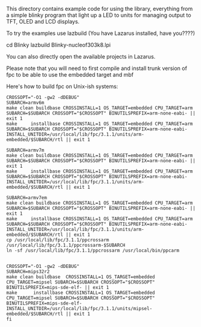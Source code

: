 This directory contains example code for using the library, everything from a simple blinky program that light up a LED to units for managing output to TFT, OLED and LCD displays.

To try the examples use lazbuild (You have Lazarus installed, have you????)

cd Blinky
lazbuild Blinky-nucleof303k8.lpi

You can also directly open the available projects in Lazarus.

Please note that you will need to first compile and install trunk version of fpc to be able to use the embedded target and mbf

Here's how to build fpc on Unix-ish systems:
```shell
CROSSOPT="-O1 -gw2 -dDEBUG"
SUBARCH=armv6m
make clean buildbase CROSSINSTALL=1 OS_TARGET=embedded CPU_TARGET=arm SUBARCH=$SUBARCH CROSSOPT="$CROSSOPT" BINUTILSPREFIX=arm-none-eabi- || exit 1
make     installbase CROSSINSTALL=1 OS_TARGET=embedded CPU_TARGET=arm SUBARCH=$SUBARCH CROSSOPT="$CROSSOPT" BINUTILSPREFIX=arm-none-eabi- INSTALL_UNITDIR=/usr/local/lib/fpc/3.1.1/units/arm-embedded/$SUBARCH/rtl || exit 1

SUBARCH=armv7m
make clean buildbase CROSSINSTALL=1 OS_TARGET=embedded CPU_TARGET=arm SUBARCH=$SUBARCH CROSSOPT="$CROSSOPT" BINUTILSPREFIX=arm-none-eabi- || exit 1
make     installbase CROSSINSTALL=1 OS_TARGET=embedded CPU_TARGET=arm SUBARCH=$SUBARCH CROSSOPT="$CROSSOPT" BINUTILSPREFIX=arm-none-eabi- INSTALL_UNITDIR=/usr/local/lib/fpc/3.1.1/units/arm-embedded/$SUBARCH/rtl || exit 1

SUBARCH=armv7em
make clean buildbase CROSSINSTALL=1 OS_TARGET=embedded CPU_TARGET=arm SUBARCH=$SUBARCH CROSSOPT="$CROSSOPT" BINUTILSPREFIX=arm-none-eabi- || exit 1
make     installbase CROSSINSTALL=1 OS_TARGET=embedded CPU_TARGET=arm SUBARCH=$SUBARCH CROSSOPT="$CROSSOPT" BINUTILSPREFIX=arm-none-eabi- INSTALL_UNITDIR=/usr/local/lib/fpc/3.1.1/units/arm-embedded/$SUBARCH/rtl || exit 1
cp /usr/local/lib/fpc/3.1.1/ppcrossarm /usr/local/lib/fpc/3.1.1/ppcrossarm-$SUBARCH
ln -sf /usr/local/lib/fpc/3.1.1/ppcrossarm /usr/local/bin/ppcarm


CROSSOPT="-O1 -gw2 -dDEBUG"
SUBARCH=mips32r2 
make clean buildbase  CROSSINSTALL=1 OS_TARGET=embedded CPU_TARGET=mipsel SUBARCH=$SUBARCH CROSSOPT="$CROSSOPT" BINUTILSPREFIX=mips-sde-elf- || exit 1
make      installbase CROSSINSTALL=1 OS_TARGET=embedded CPU_TARGET=mipsel SUBARCH=$SUBARCH CROSSOPT="$CROSSOPT" BINUTILSPREFIX=mips-sde-elf- INSTALL_UNITDIR=/usr/local/lib/fpc/3.1.1/units/mipsel-embedded/$SUBARCH/rtl || exit 1
fi
```
